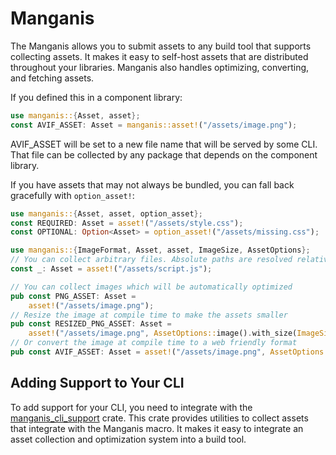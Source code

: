 # Manganis

The Manganis allows you to submit assets to any build tool that supports collecting assets. It makes it easy to self-host assets that are distributed throughout your libraries. Manganis also handles optimizing, converting, and fetching assets.

If you defined this in a component library:

```rust
use manganis::{Asset, asset};
const AVIF_ASSET: Asset = manganis::asset!("/assets/image.png");
```

AVIF_ASSET will be set to a new file name that will be served by some CLI. That file can be collected by any package that depends on the component library.

If you have assets that may not always be bundled, you can fall back gracefully with `option_asset!`:

```rust
use manganis::{Asset, asset, option_asset};
const REQUIRED: Asset = asset!("/assets/style.css");
const OPTIONAL: Option<Asset> = option_asset!("/assets/missing.css");
```

```rust
use manganis::{ImageFormat, Asset, asset, ImageSize, AssetOptions};
// You can collect arbitrary files. Absolute paths are resolved relative to the package root
const _: Asset = asset!("/assets/script.js");

// You can collect images which will be automatically optimized
pub const PNG_ASSET: Asset =
    asset!("/assets/image.png");
// Resize the image at compile time to make the assets smaller
pub const RESIZED_PNG_ASSET: Asset =
    asset!("/assets/image.png", AssetOptions::image().with_size(ImageSize::Manual { width: 52, height: 52 }));
// Or convert the image at compile time to a web friendly format
pub const AVIF_ASSET: Asset = asset!("/assets/image.png", AssetOptions::image().with_format(ImageFormat::Avif));
```

## Adding Support to Your CLI

To add support for your CLI, you need to integrate with the [manganis_cli_support](https://github.com/DioxusLabs/manganis/tree/main/cli-support) crate. This crate provides utilities to collect assets that integrate with the Manganis macro. It makes it easy to integrate an asset collection and optimization system into a build tool.
